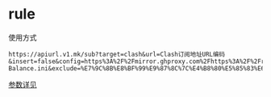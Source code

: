 # rule

使用方式

```
https://apiurl.v1.mk/sub?target=clash&url=Clash订阅地址URL编码&insert=false&config=https%3A%2F%2Fmirror.ghproxy.com%2Fhttps%3A%2F%2Fraw.githubusercontent.com%2Fzyhwjl2022%2FRule%2Fmain%2FClash%2FClash-Balance.ini&exclude=%E7%9C%8B%E8%BF%99%E9%87%8C%7C%E4%B8%80%E5%85%83%E6%9C%BA%E5%9C%BA%7C25&filename=%E4%B8%80%E5%85%83%E6%9C%BA%E5%9C%BAzyhwjl&interval=3600&emoji=true&list=false&xudp=false&udp=false&tfo=false&expand=true&scv=false&fdn=false&new_name=true
```

[参数详见](https://github.com/tindy2013/subconverter/blob/master/README-cn.md)